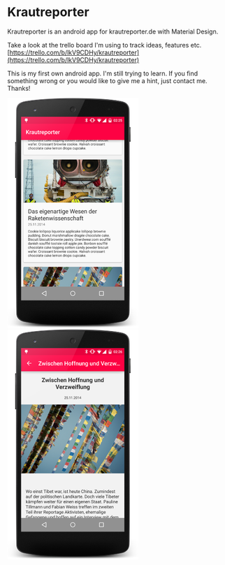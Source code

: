 Krautreporter
=============

Krautreporter is an android app for krautreporter.de with Material Design.

Take a look at the trello board I'm using to track ideas, features etc.  
[https://trello.com/b/lkV9CDHy/krautreporter](https://trello.com/b/lkV9CDHy/krautreporter)

This is my first own android app. I'm still trying to learn.
If you find something wrong or you would like to give me a hint, just contact me.
Thanks!


<img src="https://raw.githubusercontent.com/MetalMatze/krautreporter/master/design/MainActivity.png" width="300">
<img src="https://raw.githubusercontent.com/MetalMatze/krautreporter/master/design/ArticleActivity.png" width="300">
